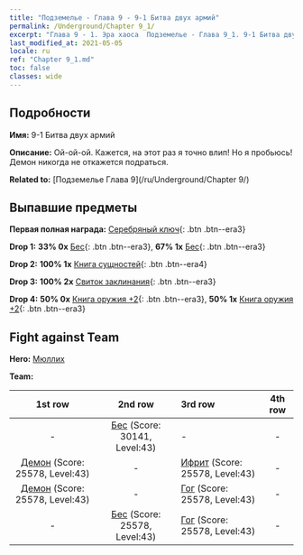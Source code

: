 ```yaml
---
title: "Подземелье - Глава 9 - 9-1 Битва двух армий"
permalink: /Underground/Chapter 9_1/
excerpt: "Глава 9 - 1. Эра хаоса  Подземелье - Глава 9_1. 9-1 Битва двух армий"
last_modified_at: 2021-05-05
locale: ru
ref: "Chapter 9_1.md"
toc: false
classes: wide
---
```


## Подробности

 **Имя:** 9-1 Битва двух армий

 **Описание:** Ой-ой-ой. Кажется, на этот раз я точно влип! Но я пробьюсь! Демон никогда не откажется подраться.

 **Related to:** [Подземелье Глава 9](/ru/Underground/Chapter 9/)

## Выпавшие предметы

 **Первая полная награда:** [Серебряный ключ](/ItemsRU/con_693/){: .btn .btn--era3}

 **Drop 1:** **33% 0x** [Бес](/ItemsRU/unt_226/){: .btn .btn--era3}, **67% 1x** [Бес](/ItemsRU/unt_226/){: .btn .btn--era3}

 **Drop 2:** **100% 1x** [Книга сущностей](/ItemsRU/mat_39/){: .btn .btn--era4}

 **Drop 3:** **100% 2x** [Свиток заклинания](/ItemsRU/con_694/){: .btn .btn--era3}

 **Drop 4:** **50% 0x** [Книга оружия +2](/ItemsRU/mat_32/){: .btn .btn--era3}, **50% 1x** [Книга оружия +2](/ItemsRU/mat_32/){: .btn .btn--era3}


## Fight against Team
 **Hero:** [Мюллих](/ru/heroes/Mullich/)

 **Team:**


  | 1st row | 2nd row | 3rd row | 4th row |
  |:----:|:----:|:----|:----:|
  | - | [Бес](/ru/units/Imp/) (Score: 30141, Level:43)  | - | - |
  | [Демон](/ru/units/Demon/) (Score: 25578, Level:43)  | - | [Ифрит](/ru/units/Efreeti/) (Score: 25578, Level:43)  | - |
  | [Демон](/ru/units/Demon/) (Score: 25578, Level:43)  | - | [Гог](/ru/units/Gog/) (Score: 25578, Level:43)  | - |
  | - | [Бес](/ru/units/Imp/) (Score: 25578, Level:43)  | [Гог](/ru/units/Gog/) (Score: 25578, Level:43)  | - |


